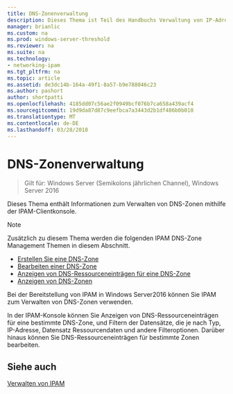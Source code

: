 ```yaml
---
title: DNS-Zonenverwaltung
description: Dieses Thema ist Teil des Handbuchs Verwaltung von IP-Adressverwaltung (IPAM) in Windows Server2016.
manager: brianlic
ms.custom: na
ms.prod: windows-server-threshold
ms.reviewer: na
ms.suite: na
ms.technology:
- networking-ipam
ms.tgt_pltfrm: na
ms.topic: article
ms.assetid: de3dc14b-164a-49f1-8a57-b9e788046c23
ms.author: pashort
author: shortpatti
ms.openlocfilehash: 4185dd07c56ae2f0949bcf076b7ca658a439acf4
ms.sourcegitcommit: 19d9da87d87c9eefbca7a3443d2b1df486b0b010
ms.translationtype: MT
ms.contentlocale: de-DE
ms.lasthandoff: 03/28/2018
---
```

# <a name="dns-zone-management"></a>DNS-Zonenverwaltung

>Gilt für: Windows Server (Semikolons jährlichen Channel), Windows Server 2016

Dieses Thema enthält Informationen zum Verwalten von DNS-Zonen mithilfe der IPAM-Clientkonsole.  
  
> [!NOTE]  
> Zusätzlich zu diesem Thema werden die folgenden IPAM DNS-Zone Management Themen in diesem Abschnitt.  
>   
> -   [Erstellen Sie eine DNS-Zone](../../technologies/ipam/Create-a-DNS-Zone.md)  
> -   [Bearbeiten einer DNS-Zone](../../technologies/ipam/Edit-a-DNS-Zone.md)  
> -   [Anzeigen von DNS-Ressourceneinträgen für eine DNS-Zone](../../technologies/ipam/View-DNS-Resource-Records-for-a-DNS-Zone.md)  
> -   [Anzeigen von DNS-Zonen](../../technologies/ipam/View-DNS-Zones.md)  
  
Bei der Bereitstellung von IPAM in Windows Server2016 können Sie IPAM zum Verwalten von DNS-Zonen verwenden.  
  
In der IPAM-Konsole können Sie Anzeigen von DNS-Ressourceneinträgen für eine bestimmte DNS-Zone, und Filtern der Datensätze, die je nach Typ, IP-Adresse, Datensatz Ressourcendaten und andere Filteroptionen. Darüber hinaus können Sie DNS-Ressourceneinträgen für bestimmte Zonen bearbeiten.  
  
## <a name="see-also"></a>Siehe auch  
[Verwalten von IPAM](Manage-IPAM.md)  
  


